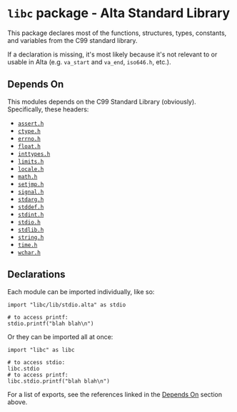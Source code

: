 # `libc` package - Alta Standard Library
This package declares most of the functions, structures, types, constants, and variables from the C99 standard library.

If a declaration is missing, it's most likely because it's not relevant to or usable in Alta (e.g. `va_start` and `va_end`, `iso646.h`, etc.).

## Depends On
This modules depends on the C99 Standard Library (obviously). Specifically, these headers:
  * [`assert.h`](http://www.cplusplus.com/reference/cassert/)
  * [`ctype.h`](http://www.cplusplus.com/reference/cctype)
  * [`errno.h`](http://www.cplusplus.com/reference/cerrno)
  * [`float.h`](http://www.cplusplus.com/reference/cfloat)
  * [`inttypes.h`](http://www.cplusplus.com/reference/cinttypes)
  * [`limits.h`](http://www.cplusplus.com/reference/climits)
  * [`locale.h`](http://www.cplusplus.com/reference/clocale)
  * [`math.h`](http://www.cplusplus.com/reference/cmath)
  * [`setjmp.h`](http://www.cplusplus.com/reference/csetjmp)
  * [`signal.h`](http://www.cplusplus.com/reference/csignal)
  * [`stdarg.h`](http://www.cplusplus.com/reference/cstdarg)
  * [`stddef.h`](http://www.cplusplus.com/reference/cstddef)
  * [`stdint.h`](http://www.cplusplus.com/reference/cstdint)
  * [`stdio.h`](http://www.cplusplus.com/reference/cstdio)
  * [`stdlib.h`](http://www.cplusplus.com/reference/cstdlib)
  * [`string.h`](http://www.cplusplus.com/reference/cstring)
  * [`time.h`](http://www.cplusplus.com/reference/ctime)
  * [`wchar.h`](http://www.cplusplus.com/reference/cwchar)

## Declarations
Each module can be imported individually, like so:
```alta
import "libc/lib/stdio.alta" as stdio

# to access printf:
stdio.printf("blah blah\n")
```

Or they can be imported all at once:
```alta
import "libc" as libc

# to access stdio:
libc.stdio
# to access printf:
libc.stdio.printf("blah blah\n")
```

For a list of exports, see the references linked in the [Depends On](#depends-on) section above.
